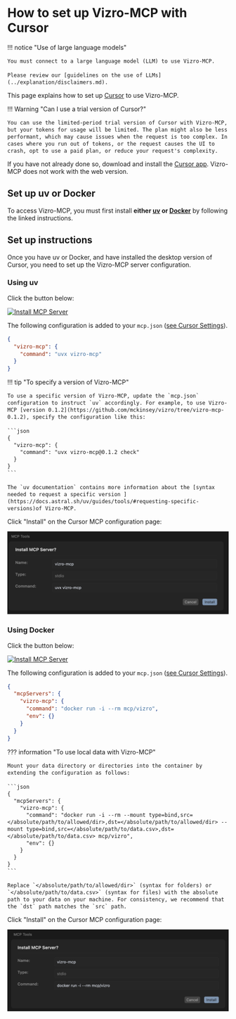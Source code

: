 # How to set up Vizro-MCP with Cursor

!!! notice "Use of large language models"

    You must connect to a large language model (LLM) to use Vizro-MCP.

    Please review our [guidelines on the use of LLMs](../explanation/disclaimers.md).

This page explains how to set up [Cursor](https://www.cursor.com/) to use Vizro-MCP.

!!! Warning "Can I use a trial version of Cursor?"

    You can use the limited-period trial version of Cursor with Vizro-MCP, but your tokens for usage will be limited. The plan might also be less performant, which may cause issues when the request is too complex. In cases where you run out of tokens, or the request causes the UI to crash, opt to use a paid plan, or reduce your request's complexity.

If you have not already done so, download and install the [Cursor app](https://cursor.com/downloads). Vizro-MCP does not work with the web version.

## Set up uv or Docker

To access Vizro-MCP, you must first install **either [uv](https://docs.astral.sh/uv/getting-started/installation/) or [Docker](https://www.docker.com/get-started/)** by following the linked instructions.

## Set up instructions

Once you have uv or Docker, and have installed the desktop version of Cursor, you need to set up the Vizro-MCP server configuration.

### Using uv

Click the button below:

[![Install MCP Server](https://cursor.com/deeplink/mcp-install-dark.svg)](https://cursor.com/en/install-mcp?name=vizro-mcp&config=eyJjb21tYW5kIjoidXZ4IHZpenJvLW1jcCJ9)

The following configuration is added to your `mcp.json` ([see Cursor Settings](https://docs.cursor.com/context/model-context-protocol#configuration-locations)).

```json
{
  "vizro-mcp": {
    "command": "uvx vizro-mcp"
  }
}
```

!!! tip "To specify a version of Vizro-MCP"

    To use a specific version of Vizro-MCP, update the `mcp.json` configuration to instruct `uv` accordingly. For example, to use Vizro-MCP [version 0.1.2](https://github.com/mckinsey/vizro/tree/vizro-mcp-0.1.2), specify the configuration like this:

    ```json
    {
      "vizro-mcp": {
        "command": "uvx vizro-mcp@0.1.2 check"
      }
    }
    ```

    The `uv documentation` contains more information about the [syntax needed to request a specific version ](https://docs.astral.sh/uv/guides/tools/#requesting-specific-versions)of Vizro-MCP.

Click "Install" on the Cursor MCP configuration page:

![Install Vizro-MCP on Cursor with uv](../../assets/images/install-vizro-mcp-cursor-uv.png)

### Using Docker

Click the button below:

[![Install MCP Server](https://cursor.com/deeplink/mcp-install-dark.svg)](https://cursor.com/en/install-mcp?name=vizro-mcp&config=eyJjb21tYW5kIjoiZG9ja2VyIHJ1biAtaSAtLXJtIG1jcC92aXpybyIsImVudiI6e319)

The following configuration is added to your `mcp.json` ([see Cursor Settings](https://docs.cursor.com/context/model-context-protocol#configuration-locations)).

```json
{
  "mcpServers": {
    "vizro-mcp": {
      "command": "docker run -i --rm mcp/vizro",
      "env": {}
    }
  }
}
```

??? information "To use local data with Vizro-MCP"

    Mount your data directory or directories into the container by extending the configuration as follows:

    ```json
    {
      "mcpServers": {
        "vizro-mcp": {
          "command": "docker run -i --rm --mount type=bind,src=</absolute/path/to/allowed/dir>,dst=</absolute/path/to/allowed/dir> --mount type=bind,src=</absolute/path/to/data.csv>,dst=</absolute/path/to/data.csv> mcp/vizro",
          "env": {}
        }
      }
    }
    ```

    Replace `</absolute/path/to/allowed/dir>` (syntax for folders) or `</absolute/path/to/data.csv>` (syntax for files) with the absolute path to your data on your machine. For consistency, we recommend that the `dst` path matches the `src` path.

Click "Install" on the Cursor MCP configuration page:

![Install Vizro-MCP on Cursor with Docker](../../assets/images/install-vizro-mcp-cursor-docker.png)
